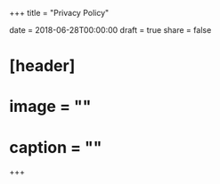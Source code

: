+++
title = "Privacy Policy"

date = 2018-06-28T00:00:00
draft = true
share = false

# [header]
# image = ""
# caption = ""
+++
